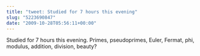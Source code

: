 ```yaml
---
title: "tweet: Studied for 7 hours this evening"
slug: "5223690847"
date: "2009-10-28T05:56:11+00:00"
---
```

Studied for 7 hours this evening. Primes, pseudoprimes, Euler, Fermat, phi, modulus, addition, division, beauty?